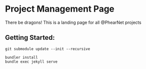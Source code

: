 # Project Management Page

There be dragons! This is a landing page for all @PhearNet projects

## Getting Started:

```
git submodule update --init --recursive
```

```
bundler install
bundle exec jekyll serve
```